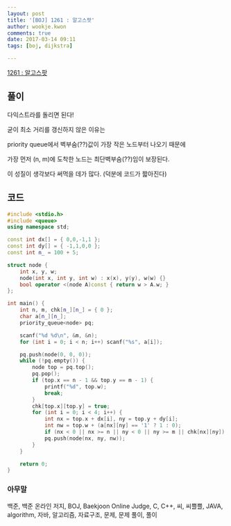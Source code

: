 ```yaml
---
layout: post
title: '[BOJ] 1261 : 알고스팟'
author: wookje.kwon
comments: true
date: 2017-03-14 09:11
tags: [boj, dijkstra]

---
```


[1261 : 알고스팟](https://www.acmicpc.net/problem/1261)

## 풀이

다익스트라를 돌리면 된다!  

굳이 최소 거리를 갱신하지 않은 이유는  

priority queue에서 벽부숨(??)값이 가장 작은 노드부터 나오기 때문에  

가장 먼저 (n, m)에 도착한 노드는 최단벽부숨(??)임이 보장된다.  

이 성질이 생각보다 써먹을 데가 많다. (덕분에 코드가 짧아진다)  

## 코드

```cpp
#include <stdio.h>
#include <queue>
using namespace std;

const int dx[] = { 0,0,-1,1 };
const int dy[] = { -1,1,0,0 };
const int n_ = 100 + 5;

struct node { 
	int x, y, w;
	node(int x, int y, int w) : x(x), y(y), w(w) {}
	bool operator <(node A)const { return w > A.w; }
};

int main() {
	int n, m, chk[n_][n_] = { 0 };
	char a[n_][n_];
	priority_queue<node> pq;

	scanf("%d %d\n", &m, &n);
	for (int i = 0; i < n; i++) scanf("%s", a[i]);

	pq.push(node(0, 0, 0));
	while (!pq.empty()) {
		node top = pq.top();
		pq.pop();
		if (top.x == n - 1 && top.y == m - 1) {
			printf("%d", top.w);
			break;
		}
		chk[top.x][top.y] = true;
		for (int i = 0; i < 4; i++) {
			int nx = top.x + dx[i], ny = top.y + dy[i];
			int nw = top.w + (a[nx][ny] == '1' ? 1 : 0);
			if (nx < 0 || nx >= n || ny < 0 || ny >= m || chk[nx][ny]) continue;
			pq.push(node(nx, ny, nw));
		}
	}

	return 0;
}
```

### 아무말  
백준, 백준 온라인 저지, BOJ, Baekjoon Online Judge, C, C++, 씨, 씨쁠쁠, JAVA, algorithm, 자바, 알고리즘, 자료구조, 문제, 문제 풀이, 풀이

